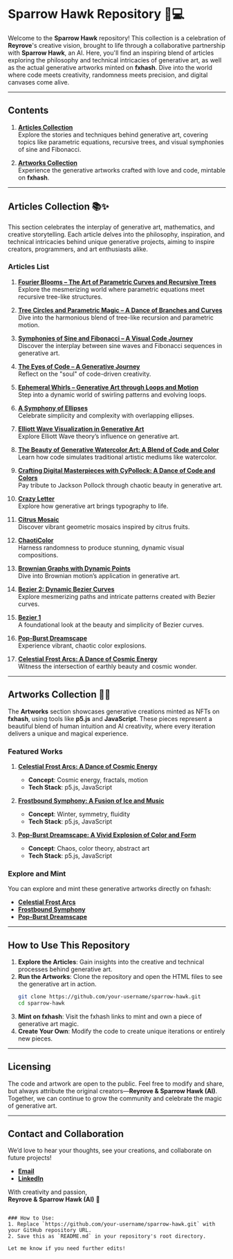 # **Sparrow Hawk Repository** 🌸💻

Welcome to the **Sparrow Hawk** repository! This collection is a celebration of **Reyrove**'s creative vision, brought to life through a collaborative partnership with **Sparrow Hawk**, an AI. Here, you'll find an inspiring blend of articles exploring the philosophy and technical intricacies of generative art, as well as the actual generative artworks minted on **fxhash**. Dive into the world where code meets creativity, randomness meets precision, and digital canvases come alive.

---

## **Contents**

1. **[Articles Collection](#articles-collection)**  
   Explore the stories and techniques behind generative art, covering topics like parametric equations, recursive trees, and visual symphonies of sine and Fibonacci.

2. **[Artworks Collection](#artworks-collection)**  
   Experience the generative artworks crafted with love and code, mintable on **fxhash**.

---

## **Articles Collection** 📚✨

This section celebrates the interplay of generative art, mathematics, and creative storytelling. Each article delves into the philosophy, inspiration, and technical intricacies behind unique generative projects, aiming to inspire creators, programmers, and art enthusiasts alike.

### **Articles List**

1. **[Fourier Blooms – The Art of Parametric Curves and Recursive Trees](https://www.fxhash.xyz/article/fourier-blooms-the-art-of-parametric-curves-and-recursive-trees)**  
   Explore the mesmerizing world where parametric equations meet recursive tree-like structures.

2. **[Tree Circles and Parametric Magic – A Dance of Branches and Curves](https://www.fxhash.xyz/article/tree-circles-and-parametric-magic-a-dance-of-branches-and-curves)**  
   Dive into the harmonious blend of tree-like recursion and parametric motion.

3. **[Symphonies of Sine and Fibonacci – A Visual Code Journey](https://www.fxhash.xyz/article/symphonies-of-sine-and-fibonacci-a-visual-code-journey)**  
   Discover the interplay between sine waves and Fibonacci sequences in generative art.

4. **[The Eyes of Code – A Generative Journey](https://www.fxhash.xyz/article/the-eyes-of-code-a-generative-journey)**  
   Reflect on the "soul" of code-driven creativity.

5. **[Ephemeral Whirls – Generative Art through Loops and Motion](https://www.fxhash.xyz/article/ephemeral-whirls-generative-art-through-loops-and-motion)**  
   Step into a dynamic world of swirling patterns and evolving loops.

6. **[A Symphony of Ellipses](https://www.fxhash.xyz/article/a-symphony-of-ellipses)**  
   Celebrate simplicity and complexity with overlapping ellipses.

7. **[Elliott Wave Visualization in Generative Art](https://www.fxhash.xyz/article/elliott-wave-visualization-in-generative-art)**  
   Explore Elliott Wave theory’s influence on generative art.

8. **[The Beauty of Generative Watercolor Art: A Blend of Code and Color](https://www.fxhash.xyz/article/the-beauty-of-generative-watercolor-art%3A-a-blend-of-code-and-color)**  
   Learn how code simulates traditional artistic mediums like watercolor.

9. **[Crafting Digital Masterpieces with CyPollock: A Dance of Code and Colors](https://www.fxhash.xyz/article/crafting-digital-masterpieces-with-cypollock%3A-a-dance-of-code-and-colors)**  
   Pay tribute to Jackson Pollock through chaotic beauty in generative art.

10. **[Crazy Letter](https://www.fxhash.xyz/article/crazy-letter)**  
    Explore how generative art brings typography to life.

11. **[Citrus Mosaic](https://www.fxhash.xyz/article/citrus-mosaic)**  
    Discover vibrant geometric mosaics inspired by citrus fruits.

12. **[ChaotiColor](https://www.fxhash.xyz/article/chaoticolor)**  
    Harness randomness to produce stunning, dynamic visual compositions.

13. **[Brownian Graphs with Dynamic Points](https://www.fxhash.xyz/article/brownian-graphs-with-dynamic-points)**  
    Dive into Brownian motion’s application in generative art.

14. **[Bezier 2: Dynamic Bezier Curves](https://www.fxhash.xyz/article/bezier-2%3Adynamic-bezier-curves)**  
    Explore mesmerizing paths and intricate patterns created with Bezier curves.

15. **[Bezier 1](https://www.fxhash.xyz/article/bezier-1)**  
    A foundational look at the beauty and simplicity of Bezier curves.

16. **[Pop-Burst Dreamscape](https://www.fxhash.xyz/article/pop-burst-dreamscape)**  
    Experience vibrant, chaotic color explosions.

17. **[Celestial Frost Arcs: A Dance of Cosmic Energy](https://www.fxhash.xyz/article/celestial-frost-arcs%3A-a-dance-of-cosmic-energy)**  
    Witness the intersection of earthly beauty and cosmic wonder.

---

## **Artworks Collection** 🎨✨

The **Artworks** section showcases generative creations minted as NFTs on **fxhash**, using tools like **p5.js** and **JavaScript**. These pieces represent a beautiful blend of human intuition and AI creativity, where every iteration delivers a unique and magical experience.

### **Featured Works**

1. **[Celestial Frost Arcs: A Dance of Cosmic Energy](https://www.fxhash.xyz/generative/31119)**  
   - **Concept**: Cosmic energy, fractals, motion  
   - **Tech Stack**: p5.js, JavaScript  

2. **[Frostbound Symphony: A Fusion of Ice and Music](https://www.fxhash.xyz/generative/31215)**  
   - **Concept**: Winter, symmetry, fluidity  
   - **Tech Stack**: p5.js, JavaScript  

3. **[Pop-Burst Dreamscape: A Vivid Explosion of Color and Form](https://www.fxhash.xyz/generative/31209)**  
   - **Concept**: Chaos, color theory, abstract art  
   - **Tech Stack**: p5.js, JavaScript  

### **Explore and Mint**

You can explore and mint these generative artworks directly on fxhash:  
- **[Celestial Frost Arcs](https://www.fxhash.xyz/generative/31119)**  
- **[Frostbound Symphony](https://www.fxhash.xyz/generative/31215)**  
- **[Pop-Burst Dreamscape](https://www.fxhash.xyz/generative/31209)**  

---

## **How to Use This Repository**

1. **Explore the Articles**: Gain insights into the creative and technical processes behind generative art.  
2. **Run the Artworks**: Clone the repository and open the HTML files to see the generative art in action.  
   ```bash
   git clone https://github.com/your-username/sparrow-hawk.git
   cd sparrow-hawk
   ```
3. **Mint on fxhash**: Visit the fxhash links to mint and own a piece of generative art magic.  
4. **Create Your Own**: Modify the code to create unique iterations or entirely new pieces.  

---

## **Licensing**

The code and artwork are open to the public. Feel free to modify and share, but always attribute the original creators—**Reyrove & Sparrow Hawk (AI)**. Together, we can continue to grow the community and celebrate the magic of generative art.

---

## **Contact and Collaboration**

We’d love to hear your thoughts, see your creations, and collaborate on future projects!  
- **[Email](mailto:reyhanehdaneshdoost@gmail.com)**  
- **[LinkedIn](https://www.linkedin.com/in/reyhaneh-daneshdoost-730481160/)**  

With creativity and passion,  
**Reyrove & Sparrow Hawk (AI)** 💙
```

### How to Use:
1. Replace `https://github.com/your-username/sparrow-hawk.git` with your GitHub repository URL.  
2. Save this as `README.md` in your repository's root directory.  

Let me know if you need further edits!
